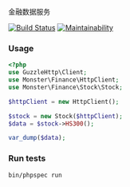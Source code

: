 金融数据服务

[![Build Status](https://travis-ci.com/twn39/phpfinance.svg?branch=master)](https://travis-ci.com/twn39/phpfinance)
[![Maintainability](https://api.codeclimate.com/v1/badges/bc35f8b7c6b61345a2d9/maintainability)](https://codeclimate.com/github/twn39/phpfinance/maintainability)

### Usage
```php
<?php
use GuzzleHttp\Client;
use Monster\Finance\HttpClient;
use Monster\Finance\Stock\Stock;

$httpClient = new HttpClient();

$stock = new Stock($httpClient);
$data = $stock->HS300();

var_dump($data);
```


### Run tests

    bin/phpspec run
